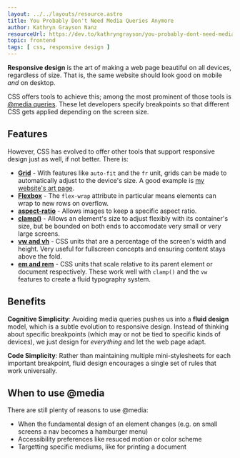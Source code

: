 ```yaml
---
layout: ../../layouts/resource.astro
title: You Probably Don't Need Media Queries Anymore
author: Kathryn Grayson Nanz
resourceUrl: https://dev.to/kathryngrayson/you-probably-dont-need-media-queries-anymore-a4j
topic: frontend
tags: [ css, responsive design ]
---
```


**Responsive design** is the art of making a web page beautiful on all devices, regardless of size. That is, the same website should look good on mobile _and_ on desktop.

CSS offers tools to achieve this; among the most prominent of those tools is [@media queries](https://developer.mozilla.org/en-US/docs/Web/CSS/@media). These let developers specify breakpoints so that different CSS gets applied depending on the screen size.

## Features

However, CSS has evolved to offer other tools that support responsive design just as well, if not better. There is:

* **[Grid](https://css-tricks.com/snippets/css/complete-guide-grid/)** - With features like `auto-fit` and the `fr` unit, grids can be made to automatically adjust to the device's size. A good example is [my website's art page](https://auroratide.com/art).
* **[Flexbox](https://developer.mozilla.org/en-US/docs/Learn/CSS/CSS_layout/Flexbox)** - The `flex-wrap` attribute in particular means elements can wrap to new rows on overflow.
* **[aspect-ratio](https://developer.mozilla.org/en-US/docs/Web/CSS/aspect-ratio)** - Allows images to keep a specific aspect ratio.
* **[clamp()](https://developer.mozilla.org/en-US/docs/Web/CSS/clamp)** - Allows an element's size to adjust flexibly with its container's size, but be bounded on both ends to accomodate very small or very large screens.
* **[vw and vh](https://developer.mozilla.org/en-US/docs/Learn/CSS/Building_blocks/Values_and_units#relative_length_units)** - CSS units that are a percentage of the screen's width and height. Very useful for fullscreen concepts and ensuring content stays above the fold.
* **[em and rem](https://developer.mozilla.org/en-US/docs/Learn/CSS/Building_blocks/Values_and_units#ems_and_rems)** - CSS units that scale relative to its parent element or document respectively. These work well with `clamp()` and the `vw` features to create a fluid typography system.

## Benefits

**Cognitive Simplicity**: Avoiding media queries pushes us into a **fluid design** model, which is a subtle evolution to responsive design. Instead of thinking about specific breakpoints (which may or not be tied to specific kinds of devices), we just design for _everything_ and let the web page adapt.

**Code Simplicity**: Rather than maintaining multiple mini-stylesheets for each important breakpoint, fluid design encourages a single set of rules that work universally.

## When to use @media

There are still plenty of reasons to use @media:

* When the fundamental design of an element changes (e.g. on small screens a nav becomes a hamburger menu)
* Accessibility preferences like resuced motion or color scheme
* Targetting specific mediums, like for printing a document

